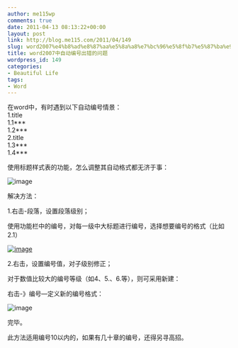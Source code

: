 ```yaml
---
author: me115wp
comments: true
date: 2011-04-13 08:13:22+00:00
layout: post
link: http://blog.me115.com/2011/04/149
slug: word2007%e4%b8%ad%e8%87%aa%e5%8a%a8%e7%bc%96%e5%8f%b7%e5%87%ba%e9%94%99%e7%9a%84%e9%97%ae%e9%a2%98
title: word2007中自动编号出错的问题
wordpress_id: 149
categories:
- Beautiful Life
tags:
- Word
---
```


在word中，有时遇到以下自动编号情景：        
1.title         
1.1***         
1.2***         
2.title         
1.3***         
1.4***

 

    
使用标题样式表的功能，怎么调整其自动格式都无济于事：

 

![image](http://blog/wp-content/uploads/2011/04/image.png)

 

 

解决方法：

 

1.右击-段落，设置段落级别；

 

使用功能栏中的编号，对每一级中大标题进行编号，选择想要编号的格式（比如2.1）

 

[![image](http://blog/wp-content/uploads/2011/04/image_thumb.png)](http://blog/wp-content/uploads/2011/04/image1.png)

 

2.右击，设置编号值，对子级别修正；

 

对于数值比较大的编号等级（如4、5.、6.等），则可采用新建：

 

右击-》编号—定义新的编号格式：

 

![image](http://blog/wp-content/uploads/2011/04/image2.png)

 

 

完毕。

 

 

此方法适用编号10以内的，如果有几十章的编号，还得另寻高招。

 

